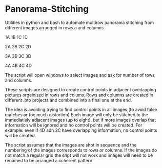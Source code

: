 # Panorama-Stitching
Utilities in python and bash to automate multirow panorama stitching from different images arranged in rows a and columns.

1A 1B 1C 1D

2A 2B 2C 2D

3A 3B 3C 3D

4A 4B 4C 4D

The script will open windows to select images and ask for number of rows and columns.

These scripts are designed to create control points in adjacent overlapping pictures orgainized in rows and colums.
Rows and columns are created in different .pto projects and combined into a final one at the end.

The idea is avoiding trying to find control points in all images (to avoid false matches or too much distortion)
Each image will only be stitched to the immediatlely adjacent images (up to eight), but if more images overlap that information will be ignored
and no control points will be created. For example: even if 4D adn 2C have overlapping information, no control points will be created.

The script assumes that the images are shot in sequence and the numbering of the images corresponds to rows or columns.
If the images do not match a regular grid the sript will not work and images will need to be renamed to be arranged a coherent pattern.

